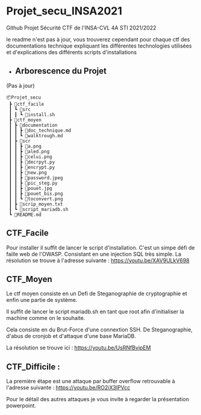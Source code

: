 # Projet_secu_INSA2021

Github Projet Sécurité CTF de l'INSA-CVL 4A STI 2021/2022  

le readme n'est pas à jour, vous trouverez cependant pour chaque ctf des documentations technique expliquant les différentes technologies utilisées et d'explications des différents scripts d'installations

* ##  Arborescence du Projet
(Pas à jour) 
```
📦Projet_secu
 ┣ 📂ctf_facile
 ┃ ┗ 📂src
 ┃ ┃ ┗ 📜install.sh
 ┣ 📂ctf_moyen
 ┃ ┣ 📂documentation
 ┃ ┃ ┣ 📜doc_technique.md
 ┃ ┃ ┗ 📜walktrough.md
 ┃ ┣ 📂scr
 ┃ ┃ ┣ 📜a.png
 ┃ ┃ ┣ 📜aled.png
 ┃ ┃ ┣ 📜celui.png
 ┃ ┃ ┣ 📜decrpyt.py
 ┃ ┃ ┣ 📜encrypt.py
 ┃ ┃ ┣ 📜new.png
 ┃ ┃ ┣ 📜password.jpeg
 ┃ ┃ ┣ 📜pic_steg.py
 ┃ ┃ ┣ 📜pouet.jpg
 ┃ ┃ ┣ 📜pouet_bis.png
 ┃ ┃ ┗ 📜toconvert.png
 ┃ ┣ 📜scrip_moyen.txt
 ┃ ┗ 📜script_mariadb.sh
 ┗ 📜README.md

```

## CTF_Facile

Pour installer il suffit de lancer le script d'installation.
C'est un simpe défi de faille web de l'OWASP. Consistant en une injection SQL très simple. 
La résolution se trouve à l'adresse suivante :  https://youtu.be/XAV9ULkV698

## CTF_Moyen

Le ctf moyen consiste en un Defi de Steganographie de cryptographie et enfin une partie de système. 

Il suffit de lancer le script  mariadb.sh en tant que root afin d'initialiser la machine comme on le souhaite. 

Cela consiste en du Brut-Force d'une connextion SSH.  De Steganographie, d'abus de cronjob et d'attaque d'une base MariaDB.

La résolution se trouve ici : https://youtu.be/UsRNfBvipEM

## CTF_Difficile : 

La première étape est une attaque par buffer overflow retrouvable à l'adresse suivante : https://youtu.be/RO2iX3IPVcc

Pour le détail des autres attaques je vous invite à regarder la présentation powerpoint. 


